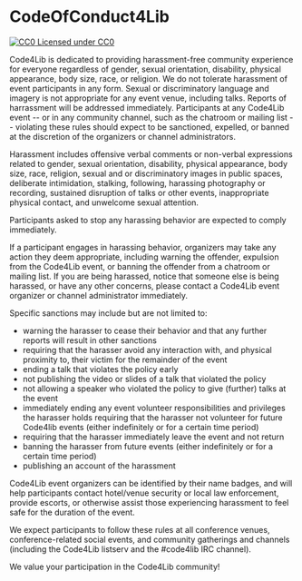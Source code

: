 CodeOfConduct4Lib
=================

[![CC0](http://i.creativecommons.org/p/zero/1.0/80x15.png) Licensed under CC0](http://creativecommons.org/publicdomain/zero/1.0/)

Code4Lib is dedicated to providing harassment-free community
experience for everyone regardless of gender, sexual orientation,
disability, physical appearance, body size, race, or religion. We do
not tolerate harassment of event participants in any form. Sexual or
discriminatory language and imagery is not appropriate for any event
venue, including talks. Reports of harrassment will be addressed 
immediately. Participants at any Code4Lib event -- or in
any community channel, such as the chatroom or mailing list --
violating these rules should expect to be
sanctioned, expelled, or banned at the discretion of the organizers
or channel administrators.

Harassment includes offensive verbal comments or non-verbal expressions
related to gender, sexual orientation, disability, physical appearance,
body size, race, religion, sexual and or discriminatory images in public
spaces, deliberate intimidation, stalking, following, harassing
photography or recording, sustained disruption of talks or other events,
inappropriate physical contact, and unwelcome sexual attention.

Participants asked to stop any harassing behavior are expected to
comply immediately.

If a participant engages in harassing behavior, organizers may take
any action they deem appropriate, including warning the offender,
expulsion from the Code4Lib event, or banning the offender from a
chatroom or mailing list. If you are being harassed, notice that
someone else is being harassed, or have any other concerns, please
contact a Code4Lib event organizer or channel administrator
immediately.

Specific sanctions may include but are not limited to:

* warning the harasser to cease their behavior and that any further
reports will result in other sanctions
* requiring that the harasser avoid any interaction with, and physical
proximity to, their victim for the remainder of the event
* ending a talk that violates the policy early
* not publishing the video or slides of a talk that violated the policy
* not allowing a speaker who violated the policy to give (further) talks
at the event
* immediately ending any event volunteer responsibilities and privileges
the harasser holds requiring that the harasser not volunteer for future
Code4lib events (either indefinitely or for a certain time period)
* requiring that the harasser immediately leave the event and not return
* banning the harasser from future events (either indefinitely or for a
certain time period)
* publishing an account of the harassment

Code4Lib event organizers can be identified by their name badges, and
will help participants contact hotel/venue security or local law
enforcement, provide escorts, or otherwise assist those experiencing
harassment to feel safe for the duration of the event.

We expect participants to follow these rules at all conference venues,
conference-related social events, and community gatherings and
channels (including the Code4Lib listserv and the #code4lib IRC
channel).

We value your participation in the Code4Lib community!

